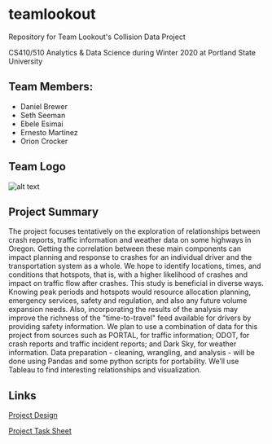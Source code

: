 # teamlookout
Repository for Team Lookout's Collision Data Project

CS410/510 Analytics & Data Science during Winter 2020 at Portland State University

## Team Members:
  * Daniel Brewer
  * Seth Seeman
  * Ebele Esimai
  * Ernesto Martinez
  * Orion Crocker

## Team Logo
![alt text](https://www.google.com/url?sa=i&source=images&cd=&ved=2ahUKEwiiiLD4l6fnAhWHrJ4KHeJXAHYQjRx6BAgBEAQ&url=https%3A%2F%2Fwww.pinterest.com%2Fpin%2F389279961521082127%2F&psig=AOvVaw2xzp6mdbhSjRWuVEeoIKhQ&ust=1580331552022894 "Logo")

## Project Summary
The project focuses tentatively on the exploration of relationships between crash reports, traffic information and weather data on some highways in Oregon. Getting the correlation between these main components can impact planning and response to crashes for an individual driver and the transportation system as a whole. We hope to identify locations, times, and conditions that hotspots, that is, with a higher likelihood of crashes and impact on traffic flow after crashes.  This study is beneficial in diverse ways. Knowing peak periods and hotspots would resource allocation planning, emergency services, safety and regulation, and also any future volume expansion needs. Also, incorporating the results of the analysis may improve the richness of the "time-to-travel" feed available for drivers by providing safety information.
We plan to use a combination of data for this project from sources such as PORTAL, for traffic information; ODOT, for crash reports and traffic incident reports; and Dark Sky, for weather information. Data preparation - cleaning, wrangling, and analysis - will be done using Pandas and some python scripts for portability. We’ll use Tableau to find interesting relationships and visualization.


## Links
[Project Design](https://github.com/orioncrocker/teamlookout/blob/master/project/Project%20Design%20-%20Team%20Lookout.pdf)

[Project Task Sheet](https://github.com/orioncrocker/teamlookout/blob/master/project/Project%20Task%20Sheet.pdf)

